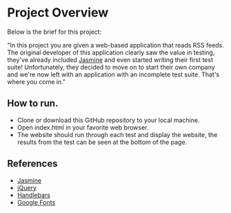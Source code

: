 # Project Overview

Below is the brief for this project:

"In this project you are given a web-based application that reads RSS feeds. The original developer of this application clearly saw the value in testing, they've already included [Jasmine](http://jasmine.github.io/) and even started writing their first test suite! Unfortunately, they decided to move on to start their own company and we're now left with an application with an incomplete test suite. That's where you come in."


## How to run.

* Clone or download this GitHub repository to your local machine.
* Open index.html in your favorite web browser.
* The website should run through each test and display the website, the results from the test can be seen at the bottom of the page.

## References
* [Jasmine](http://jasmine.github.io/)
* [jQuery](https://jquery.com/)
* [Handlebars](http://handlebarsjs.com/)
* [Google Fonts](https://fonts.google.com/)
